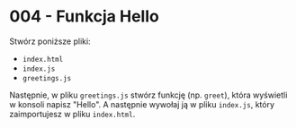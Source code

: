 # 004 - Funkcja Hello

Stwórz poniższe pliki:

- `index.html`
- `index.js`
- `greetings.js`

Następnie, w pliku `greetings.js` stwórz funkcję (np. `greet`), która wyświetli w konsoli napisz
"Hello". A następnie wywołaj ją w pliku `index.js`, który zaimportujesz w pliku `index.html`.
